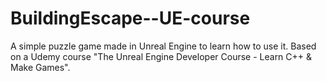 # BuildingEscape--UE-course
A simple puzzle game made in Unreal Engine to learn how to use it. Based on a Udemy course "The Unreal Engine Developer Course - Learn C++ &amp; Make Games".
